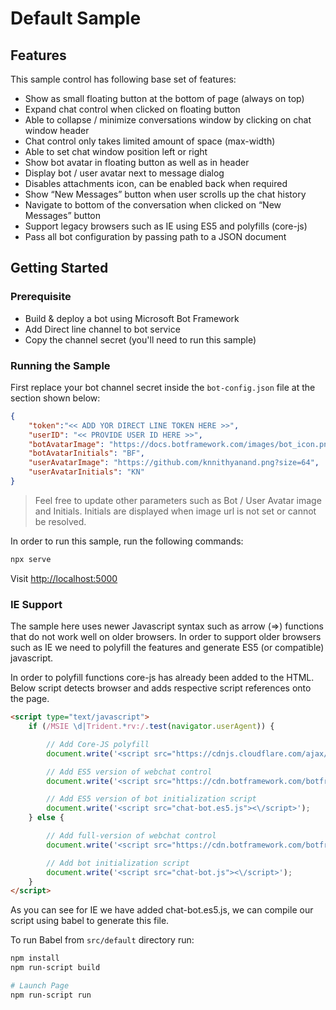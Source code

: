 # Default Sample

## Features

This sample control has following base set of features:

- Show as small floating button at the bottom of page (always on top)
- Expand chat control when clicked on floating button
- Able to collapse / minimize conversations window by clicking on chat window header
- Chat control only takes limited amount of space (max-width)
- Able to set chat window position left or right
- Show bot avatar in floating button as well as in header
- Display bot / user avatar next to message dialog
- Disables attachments icon, can be enabled back when required
- Show “New Messages” button when user scrolls up the chat history
- Navigate to bottom of the conversation when clicked on “New Messages” button
- Support legacy browsers such as IE using ES5 and polyfills (core-js)
- Pass all bot configuration by passing path to a JSON document

## Getting Started

### Prerequisite

- Build & deploy a bot using Microsoft Bot Framework
- Add Direct line channel to bot service
- Copy the channel secret (you'll need to run this sample)

### Running the Sample

First replace your bot channel secret inside the `bot-config.json` file at the section shown below:

``` json
{
    "token":"<< ADD YOR DIRECT LINE TOKEN HERE >>",
    "userID": "<< PROVIDE USER ID HERE >>",
    "botAvatarImage": "https://docs.botframework.com/images/bot_icon.png",
    "botAvatarInitials": "BF",
    "userAvatarImage": "https://github.com/knnithyanand.png?size=64",
    "userAvatarInitials": "KN"
}
```

> Feel free to update other parameters such as Bot / User Avatar image and Initials. Initials are displayed when image url is not set or cannot be resolved.

In order to run this sample, run the following commands:

``` sh
npx serve
```

Visit [http://localhost:5000](http://localhost:5000)

### IE Support

The sample here uses newer Javascript syntax such as arrow (=>) functions that do not work well on older browsers. In order to support older browsers such as IE we need to polyfill the features and generate ES5 (or compatible) javascript.

In order to polyfill functions core-js has already been added to the HTML. Below script detects browser and adds respective script references onto the page.

``` html
<script type="text/javascript">
    if (/MSIE \d|Trident.*rv:/.test(navigator.userAgent)) {

        // Add Core-JS polyfill
        document.write('<script src="https://cdnjs.cloudflare.com/ajax/libs/core-js/2.6.2/core.min.js"><\/script>');

        // Add ES5 version of webchat control
        document.write('<script src="https://cdn.botframework.com/botframework-webchat/master/webchat-es5.js"><\/script>');

        // Add ES5 version of bot initialization script
        document.write('<script src="chat-bot.es5.js"><\/script>');
    } else {

        // Add full-version of webchat control
        document.write('<script src="https://cdn.botframework.com/botframework-webchat/master/webchat.js"><\/script>');

        // Add bot initialization script
        document.write('<script src="chat-bot.js"><\/script>');
    }
</script>
```

As you can see for IE we have added chat-bot.es5.js, we can compile our script using babel to generate this file.

To run Babel from `src/default` directory run:

``` sh
npm install
npm run-script build

# Launch Page
npm run-script run
```

